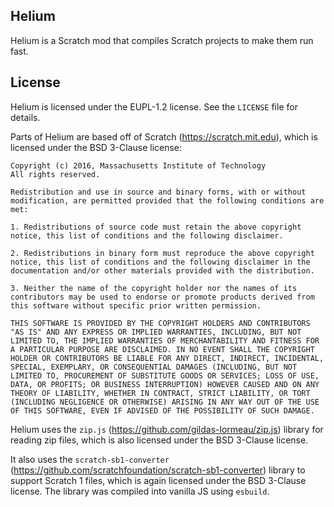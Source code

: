 Helium
-

Helium is a Scratch mod that compiles Scratch projects to make them run fast.

License
-
Helium is licensed under the EUPL-1.2 license. See the ```LICENSE``` file for details.

Parts of Helium are based off of Scratch (https://scratch.mit.edu), which is licensed under the BSD 3-Clause license:

```
Copyright (c) 2016, Massachusetts Institute of Technology
All rights reserved.

Redistribution and use in source and binary forms, with or without modification, are permitted provided that the following conditions are met:

1. Redistributions of source code must retain the above copyright notice, this list of conditions and the following disclaimer.

2. Redistributions in binary form must reproduce the above copyright notice, this list of conditions and the following disclaimer in the documentation and/or other materials provided with the distribution.

3. Neither the name of the copyright holder nor the names of its contributors may be used to endorse or promote products derived from this software without specific prior written permission.

THIS SOFTWARE IS PROVIDED BY THE COPYRIGHT HOLDERS AND CONTRIBUTORS "AS IS" AND ANY EXPRESS OR IMPLIED WARRANTIES, INCLUDING, BUT NOT LIMITED TO, THE IMPLIED WARRANTIES OF MERCHANTABILITY AND FITNESS FOR A PARTICULAR PURPOSE ARE DISCLAIMED. IN NO EVENT SHALL THE COPYRIGHT HOLDER OR CONTRIBUTORS BE LIABLE FOR ANY DIRECT, INDIRECT, INCIDENTAL, SPECIAL, EXEMPLARY, OR CONSEQUENTIAL DAMAGES (INCLUDING, BUT NOT LIMITED TO, PROCUREMENT OF SUBSTITUTE GOODS OR SERVICES; LOSS OF USE, DATA, OR PROFITS; OR BUSINESS INTERRUPTION) HOWEVER CAUSED AND ON ANY THEORY OF LIABILITY, WHETHER IN CONTRACT, STRICT LIABILITY, OR TORT (INCLUDING NEGLIGENCE OR OTHERWISE) ARISING IN ANY WAY OUT OF THE USE OF THIS SOFTWARE, EVEN IF ADVISED OF THE POSSIBILITY OF SUCH DAMAGE.
```

Helium uses the ```zip.js``` (https://github.com/gildas-lormeau/zip.js) library for reading zip files, which is also licensed under the BSD 3-Clause license. 

It also uses the ```scratch-sb1-converter``` (https://github.com/scratchfoundation/scratch-sb1-converter) library to support Scratch 1 files, which is again licensed under the BSD 3-Clause license. The library was compiled into vanilla JS using ```esbuild```.